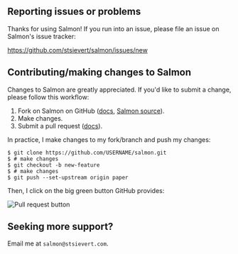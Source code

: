 


## Reporting issues or problems
Thanks for using Salmon! If you run into an issue, please file an issue on
Salmon's issue tracker:

https://github.com/stsievert/salmon/issues/new

## Contributing/making changes to Salmon

Changes to Salmon are greatly appreciated. If you'd like to submit a change,
please follow this workflow:

1. Fork on Salmon on GitHub ([docs][fork-docs], [Salmon source]).
2. Make changes.
3. Submit a pull request ([docs][pr-docs]).

In practice, I make changes to my fork/branch and push my changes:

``` shell
$ git clone https://github.com/USERNAME/salmon.git
$ # make changes
$ git checkout -b new-feature
$ # make changes
$ git push --set-upstream origin paper
```

Then, I click on the big green button GitHub provides:

![Pull request button]("docs/source/imgs/pull-request.png")

## Seeking more support?

Email me at `salmon@stsievert.com`.


[fork-docs]:https://docs.github.com/en/github/getting-started-with-github/fork-a-repo
[Salmon source]:https://github.com/stsievert/salmon
[pr-docs]:https://docs.github.com/en/github/collaborating-with-issues-and-pull-requests/creating-a-pull-request-from-a-fork
